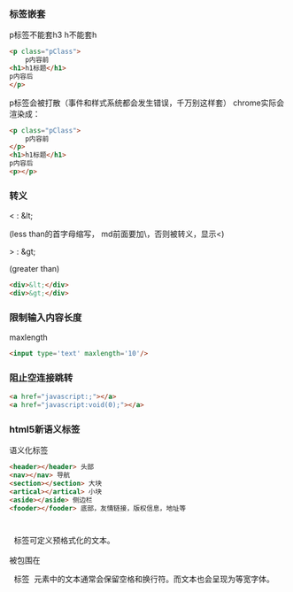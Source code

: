 ### 标签嵌套

p标签不能套h3 h不能套h

```html
<p class="pClass">
    p内容前
<h1>h1标题</h1>
p内容后
</p>
```

p标签会被打散（事件和样式系统都会发生错误，千万别这样套） chrome实际会渲染成：

```html
<p class="pClass">
    p内容前
</p>
<h1>h1标题</h1>
p内容后
<p></p>
```

### 转义

< : \&lt;

(less than的首字母缩写， md前面要加\，否则被转义，显示<)

\> : \&gt;

(greater than)

```html
<div>&lt;</div>
<div>&gt;</div>
```

### 限制输入内容长度

maxlength

```html
<input type='text' maxlength='10'/>
```

### 阻止空连接跳转

```html
<a href="javascript:;"></a>
<a href="javascript:void(0);"></a>
```

### html5新语义标签

语义化标签

```html
<header></header> 头部
<nav></nav> 导航
<section></section> 大块
<artical></artical> 小块
<aside></aside> 侧边栏
<fooder></fooder> 底部，友情链接，版权信息，地址等
```

### <pre>
<pre> 标签可定义预格式化的文本。

被包围在 <pre> 标签 元素中的文本通常会保留空格和换行符。而文本也会呈现为等宽字体。